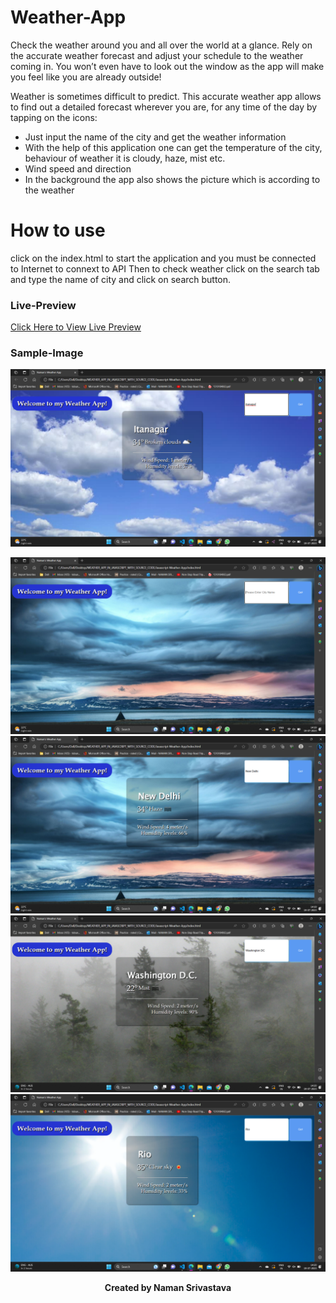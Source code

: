 
# Weather-App
Check the weather around you and all over the world at a glance.
Rely on the accurate weather forecast and adjust your schedule to the weather coming in. You won’t even have to look out the window as the app will make you feel like you are already outside!

Weather is sometimes difficult to predict. This accurate weather app allows to find out a detailed forecast wherever you are, for any time of the day by tapping on the icons:

- Just input the name of the city and get the weather information
- With the help of this application one can get the temperature of the city, behaviour of weather it is cloudy, haze, mist etc.
- Wind speed and direction
- In the background the app also shows the picture which is according to the weather

# How to use
click on the index.html to start the application and you must be connected to Internet to connext to API
Then to check weather click on the search tab and type the name of city and click on search button.



### Live-Preview
[Click Here to View Live Preview](https://amanovishnu.github.io/Weather-App/index.html)

### Sample-Image
![Homepage](sample/sample.png)

![Search1](sample/sample1.png)
![Search2](sample/sample2.png)
![Search3](sample/sample3.png)
![Search4](sample/sample4.png)

<p align="center"><b>Created by Naman Srivastava</b></p>

